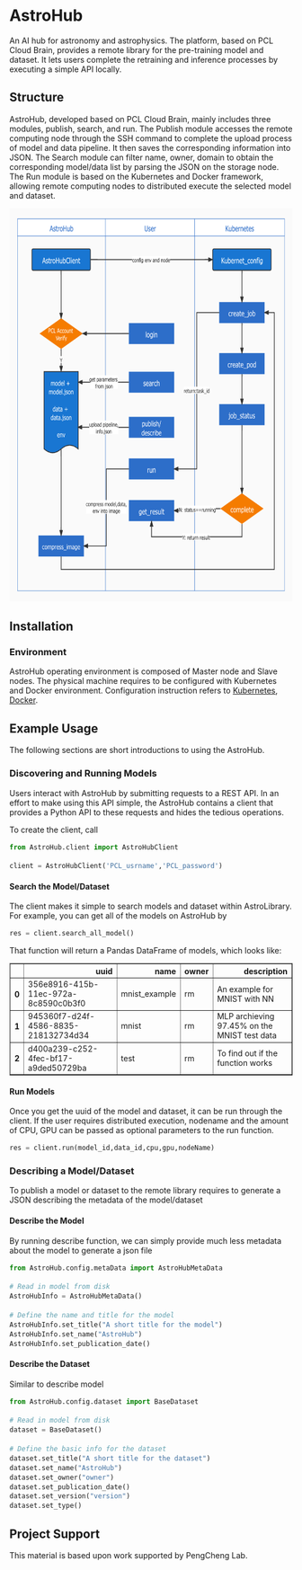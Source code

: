 # AstroHub
An AI hub for astronomy and astrophysics. The platform, based on PCL Cloud Brain, provides a remote library for the pre-training model and dataset. It lets users complete the retraining and inference processes by executing a simple API locally.
## Structure
AstroHub, developed based on PCL Cloud Brain, mainly includes three modules, publish, search, and run. The Publish module accesses the remote computing node through the SSH command to complete the upload process of model and data pipeline. It then saves the corresponding information into JSON. The Search module can filter name, owner, domain to obtain the corresponding model/data list by parsing the JSON on the storage node. The Run module is based on the Kubernetes and Docker framework, allowing remote computing nodes to distributed execute the selected model and dataset.


<img src="Structure.jpg" width="700" height="700"/><br/>
## Installation
### Environment
AstroHub operating environment is composed of Master node and Slave nodes. The physical machine requires to be configured with Kubernetes and Docker environment. Configuration instruction refers to [Kubernetes](https://kubernetes.io/docs/setup/), [Docker](https://docs.docker.com/get-started/overview/).
## Example Usage

The following sections are short introductions to using the AstroHub.

### Discovering and Running Models
Users interact with AstroHub by submitting requests to a REST API. 
In an effort to make using this API simple, the AstroHub contains a client that provides a Python API to these requests and hides the tedious operations.

To create the client, call

```python
from AstroHub.client import AstroHubClient

client = AstroHubClient('PCL_usrname','PCL_password')
```

#### Search the Model/Dataset
The client makes it simple to search models and dataset within AstroLibrary. 
For example, you can get all of the models on AstroHub by 

```python
res = client.search_all_model()
```

That function will return a Pandas DataFrame of models, which looks like:

<table border="1" class="dataframe">
  <thead>
    <tr style="text-align: right;">
      <th></th>
      <th>uuid</th>
      <th>name</th>
      <th>owner</th>
      <th>description</th>
    </tr>
  </thead>
  <tbody>
    <tr>
      <th>0</th>
      <td>356e8916-415b-11ec-972a-8c8590c0b3f0</td>
      <td>mnist_example</td>
      <td>rm</td>
      <td>An example for MNIST with NN</td>
    </tr>
    <tr>
      <th>1</th>
      <td>945360f7-d24f-4586-8835-218132734d34</td>
      <td>mnist</td>
      <td>rm</td>
      <td>MLP archieving 97.45% on the MNIST test data</td>
    </tr>
    <tr>
      <th>2</th>
      <td>d400a239-c252-4fec-bf17-a9ded50729ba</td>
      <td>test</td>
      <td>rm</td>
      <td>To find out if the function works</td>
    </tr>
  </tbody>
</table>

#### Run Models

Once you get the uuid of the model and dataset, it can be run through the client. If the user requires distributed execution, 
nodename and the amount of CPU, GPU can be passed as optional parameters to the run function.

```python
res = client.run(model_id,data_id,cpu,gpu,nodeName)
```
### Describing a Model/Dataset

To publish a model or dataset to the remote library requires to generate a JSON describing the metadata of the model/dataset

#### Describe the Model
By running describe function, we can simply provide much less metadata about the model to generate a json file
```python
from AstroHub.config.metaData import AstroHubMetaData

# Read in model from disk
AstroHubInfo = AstroHubMetaData()

# Define the name and title for the model
AstroHubInfo.set_title("A short title for the model")
AstroHubInfo.set_name("AstroHub")
AstroHubInfo.set_publication_date()
```
#### Describe the Dataset
Similar to describe model
```python
from AstroHub.config.dataset import BaseDataset

# Read in model from disk
dataset = BaseDataset()

# Define the basic info for the dataset
dataset.set_title("A short title for the dataset")
dataset.set_name("AstroHub")
dataset.set_owner("owner")
dataset.set_publication_date()
dataset.set_version("version")
dataset.set_type()

```

## Project Support
This material is based upon work supported by PengCheng Lab.
